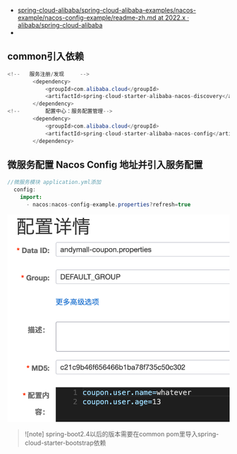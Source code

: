 
- [spring-cloud-alibaba/spring-cloud-alibaba-examples/nacos-example/nacos-config-example/readme-zh.md at 2022.x · alibaba/spring-cloud-alibaba](https://github.com/alibaba/spring-cloud-alibaba/blob/2022.x/spring-cloud-alibaba-examples/nacos-example/nacos-config-example/readme-zh.md)
- 
## common引入依赖
```java
<!--   服务注册/发现     -->
        <dependency>
            <groupId>com.alibaba.cloud</groupId>
            <artifactId>spring-cloud-starter-alibaba-nacos-discovery</artifactId>
        </dependency>
<!--        配置中心：服务配置管理-->
        <dependency>
            <groupId>com.alibaba.cloud</groupId>
            <artifactId>spring-cloud-starter-alibaba-nacos-config</artifactId>
        </dependency>
```

## 微服务配置 Nacos Config 地址并引入服务配置
```java
//微服务模块 application.yml添加
  config:
    import:
      - nacos:nacos-config-example.properties?refresh=true
```

![Pasted image 20231101160650|400](BEFORE/附件/Pasted%20image%2020231101160650.png)

>![note]
>spring-boot2.4以后的版本需要在common pom里导入spring-cloud-starter-bootstrap依赖